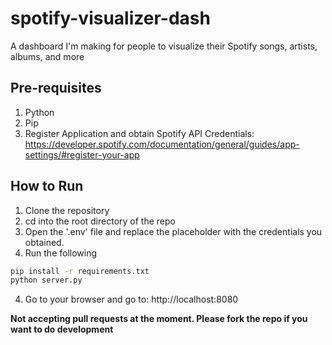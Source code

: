 # spotify-visualizer-dash
A dashboard I'm making for people to visualize their Spotify songs, artists, albums, and more

## Pre-requisites
1. Python
2. Pip
3. Register Application and obtain Spotify API Credentials: https://developer.spotify.com/documentation/general/guides/app-settings/#register-your-app 

## How to Run
1. Clone the repository
2. cd into the root directory of the repo
3. Open the '.env' file and replace the placeholder with the credentials you obtained.
4. Run the following
```bash
pip install -r requirements.txt
python server.py
```
4. Go to your browser and go to: http://localhost:8080 

**Not accepting pull requests at the moment. Please fork the repo if you want to do development**

